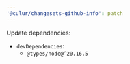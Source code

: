 ```yaml
---
'@culur/changesets-github-info': patch
---
```


Update dependencies:

- `devDependencies`:
  - `@types/node@^20.16.5`
